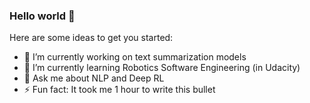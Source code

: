 ### Hello world 👋

Here are some ideas to get you started:

- 🔭 I’m currently working on text summarization models
- 🌱 I’m currently learning Robotics Software Engineering (in Udacity)
- 💬 Ask me about NLP and Deep RL
- ⚡ Fun fact: It took me 1 hour to write this bullet

<!--
- 👯 I’m looking to collaborate on 

- 🤔 I’m looking for help with 
- 💬 Ask me about ...
- 📫 How to reach me: ...
- 😄 Pronouns: ...
- ⚡ Fun fact: ...
-->
